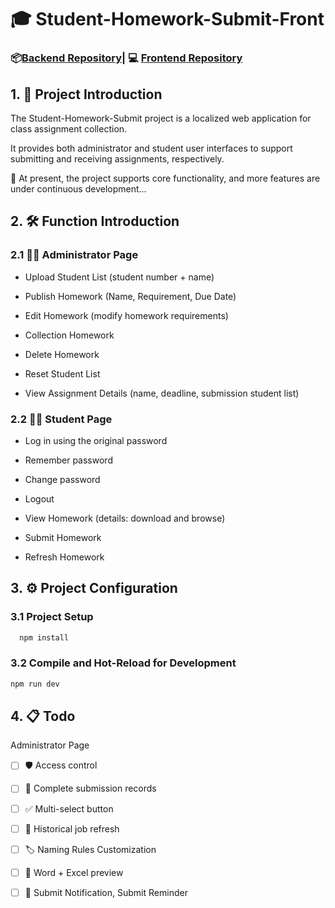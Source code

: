 # 🎓 Student-Homework-Submit-Front
### 📦[Backend Repository](https://github.com/FrancesscaWY/Student-Homework-Submit-Back)| 💻 [Frontend Repository](https://github.com/FrancesscaWY/Student-Homework-Submit-Front)

## 1. 📘 Project Introduction
The Student-Homework-Submit project is a localized web application for class assignment collection.

 It provides both administrator and student user interfaces to support submitting and receiving assignments, respectively.

🚧 At present, the project supports core functionality, and more features are under continuous development...

## 2. 🛠️ Function Introduction
### 2.1 🧑‍💼 Administrator Page
- Upload Student List (student number + name)

- Publish Homework (Name, Requirement, Due Date)

- Edit Homework (modify homework requirements)

- Collection Homework

-  Delete Homework

- Reset Student List

-  View Assignment Details (name, deadline, submission student list)

### 2.2 👩‍🎓 Student Page
-  Log in using the original password

-  Remember password

-  Change password

-  Logout

-  View Homework (details: download and browse)

 - Submit Homework

-  Refresh Homework

## 3. ⚙️ Project Configuration
### 3.1  Project Setup
```sh
  npm install
```


### 3.2  Compile and Hot-Reload for Development
```sh
npm run dev
```
## 4. 📋 Todo
   Administrator Page
   
  - [ ]   🛡️ Access control
    
  - [ ]   🧾 Complete submission records
      
  - [ ]  ✅ Multi-select button
      
  - [ ]  🔄 Historical job refresh
      
  - [ ]  🏷️ Naming Rules Customization
        
  - [ ]  📄 Word + Excel preview
      
  - [ ]  📢 Submit Notification, Submit Reminder
